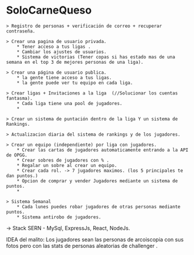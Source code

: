 # SoloCarneQueso

	> Registro de personas + verificación de correo + recuperar contraseña. 

	> Crear una pagina de usuario privada.
		* Tener acceso a tus ligas .
		* Cambiar los ajustes de usuarios.
		* Sistema de victorias (Tener copas si has estado mas de una semana en el top 3 de mejores personas de una liga).

	> Crear una página de usuario publica.  
		* la gente tiene acceso a tus ligas.
		* la gente puede ver tu equipo en cada liga.
		
	> Crear ligas + Invitaciones a la liga  (//Solucionar los cuentas fantasma).
		* Cada liga tiene una pool de jugadores.
		* 

	> Crear un sistema de puntación dentro de la liga Y un sistema de Rankings. 
	
	> Actualizacion diaria del sistema de rankings y de los jugadores. 

	> Crear un equipo (independiente) por liga con jugadores.
		* Crear las cartas de jugadores automaticamente entrando a la API de OPGG.
		* Crear sobres de jugadores con % . 
		* Regalar un sobre al crear un equipo. 
		* Crear cada rol. -> 7 jugadores maximos. (los 5 principales te dan puntos.)
	 	* Opcion de comprar y vender Jugadores mediante un sistema de puntos.
		* 

	> Sistema Semanal
		* Cada lunes puedes robar jugadores de otras personas mediante puntos.
		* Sistema antirobo de jugadores.




 -> Stack SERN -  MySql, ExpressJs, React, NodeJs.


IDEA del malito: 
	Los jugadores sean las personas de arcoiscopia con sus fotos pero con las stats de personas aleatorias de challenger .
